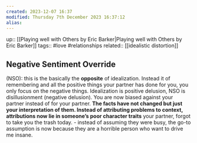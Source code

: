 ```yaml
---
created: 2023-12-07 16:37
modified: Thursday 7th December 2023 16:37:12
alias:
---
```

up::  [[Playing well with Others by Eric Barker|Playing well with Others by Eric Barker]]
tags:: #love #relationships
related:: [[idealistic distortion]]

## Negative Sentiment Override

(NSO): this is the basically the **opposite** of idealization. Instead it of remembering and all the positive things your partner has done for you, you only focus on the negative things.
Idealization is positive delusion, NSO is disillusionment (negative delusion). You are now biased against your partner instead of for your partner. **The facts have not changed but just your interpretation of them. Instead of attributing problems to context, attributions now lie in someone’s poor character traits**
	your partner, forgot to take you the trash today.
		- instead of assuming they were busy, the go-to assumption is now because they are a horrible person who want to drive me insane.

